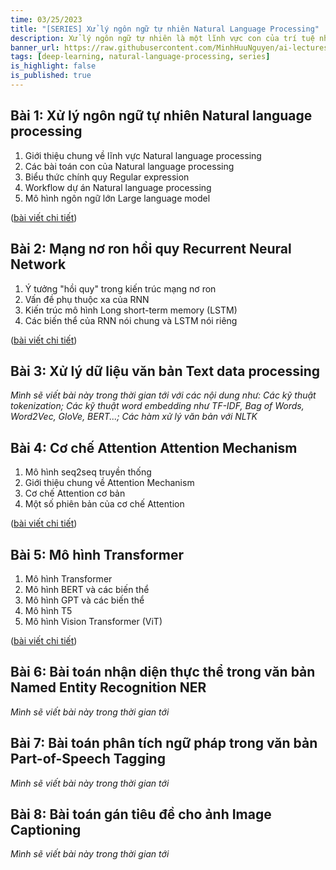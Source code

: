 ```yaml
---
time: 03/25/2023
title: "[SERIES] Xử lý ngôn ngữ tự nhiên Natural Language Processing"
description: Xử lý ngôn ngữ tự nhiên là một lĩnh vực con của trí tuệ nhân tạo, tập trung vào việc tương tác giữa máy tính và con người thông qua ngôn ngữ tự nhiên. NLP có rất nhiều ứng dụng trong đời sống, từ tìm kiếm thông tin đến trợ lý ảo.
banner_url: https://raw.githubusercontent.com/MinhHuuNguyen/ai-lectures/refs/heads/master/6_natural_language_processing/images/1-natural-language-processing/banner.png
tags: [deep-learning, natural-language-processing, series]
is_highlight: false
is_published: true
---
```


## Bài 1: Xử lý ngôn ngữ tự nhiên Natural language processing

1. Giới thiệu chung về lĩnh vực Natural language processing
2. Các bài toán con của Natural language processing
3. Biểu thức chính quy Regular expression
4. Workflow dự án Natural language processing
5. Mô hình ngôn ngữ lớn Large language model

([bài viết chi tiết](/blog/xu-ly-ngon-ngu-tu-nhien-natural-language-processing/))

## Bài 2: Mạng nơ ron hồi quy Recurrent Neural Network

1. Ý tưởng "hồi quy" trong kiến trúc mạng nơ ron
2. Vấn đề phụ thuộc xa của RNN
3. Kiến trúc mô hình Long short-term memory (LSTM)
4. Các biến thể của RNN nói chung và LSTM nói riêng

([bài viết chi tiết](/blog/mang-no-ron-hoi-quy-recurrent-neural-network/))

## Bài 3: Xử lý dữ liệu văn bản Text data processing

*Mình sẽ viết bài này trong thời gian tới với các nội dung như: Các kỹ thuật tokenization; Các kỹ thuật word embedding như TF-IDF, Bag of Words, Word2Vec, GloVe, BERT...; Các hàm xử lý văn bản với NLTK*

## Bài 4: Cơ chế Attention Attention Mechanism

1. Mô hình seq2seq truyền thống
2. Giới thiệu chung về Attention Mechanism
3. Cơ chế Attention cơ bản
4. Một số phiên bản của cơ chế Attention

([bài viết chi tiết](/blog/co-che-attention-attention-mechanism/))

## Bài 5: Mô hình Transformer

1. Mô hình Transformer
2. Mô hình BERT và các biến thể
3. Mô hình GPT và các biến thể
4. Mô hình T5
5. Mô hình Vision Transformer (ViT)

([bài viết chi tiết](/blog/mo-hinh-transformer/))

## Bài 6: Bài toán nhận diện thực thể trong văn bản Named Entity Recognition NER

*Mình sẽ viết bài này trong thời gian tới*

## Bài 7: Bài toán phân tích ngữ pháp trong văn bản Part-of-Speech Tagging

*Mình sẽ viết bài này trong thời gian tới*

## Bài 8: Bài toán gán tiêu đề cho ảnh Image Captioning

*Mình sẽ viết bài này trong thời gian tới*
